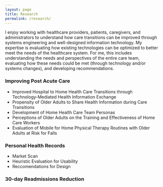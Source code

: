 ```yaml
---
layout: page
title: Research
permalink: /research/
---
```

I enjoy working with healthcare providers, patients, caregivers, and administrators to understand how care transitions can be improved through systems engineering and well-designed information technology. My expertise is evaluating how existing technologies can be optimized to better meet the needs of the healthcare system. For me, this includes understanding the needs and perspectives of the entire care team, evaluating how these needs could be met (through technology and/or systems changes), and developing recommendations. 

### Improving Post Acute Care
 
* Improved Hospital to Home Health Care Transitions through Technology-Mediated Health Information Exchange
* Propensity of Older Adults to Share Health Information during Care Transitions
* Development of Home Health Care Team Personas
* Perceptions of Older Adults on the Training and Effectiveness of Home Care Workers
* Evaluation of Mobile for Home Physical Therapy Routines with Older Adults at Risk for Falls 

### Personal Health Records

* Market Scan
* Heuristic Evaluation for Usability
* Reccomendations for Design

### 30-day Readmissions Reduction

